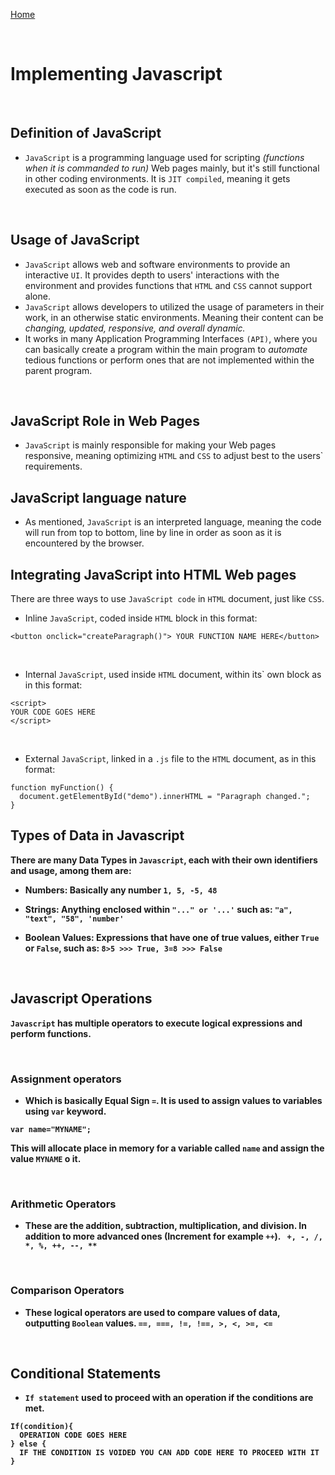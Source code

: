 [Home](README.md)

<br>

# Implementing Javascript

<br>

## Definition of JavaScript
- `JavaScript` is a programming language used for scripting *(functions when it is commanded to run)* Web pages mainly, but it's still functional in other coding environments. It is `JIT compiled`, meaning it gets executed as soon as the code is run.

<br>

## Usage of JavaScript
- `JavaScript` allows web and software environments to provide an interactive `UI`. It provides depth to users' interactions with the environment and provides functions that `HTML` and `CSS` cannot support alone.
- `JavaScript` allows developers to utilized the usage of parameters in their work, in an otherwise static environments. Meaning their content can be *changing, updated, responsive, and overall dynamic.*
- It works in many Application Programming Interfaces `(API)`, where you can basically create a program within the main program to *automate* tedious functions or perform ones that are not implemented within the parent program.

<br>

## JavaScript Role in Web Pages
- `JavaScript` is mainly responsible for making your Web pages responsive, meaning optimizing `HTML` and `CSS` to adjust best to the users` requirements.

## JavaScript language nature
- As mentioned, `JavaScript` is an interpreted language, meaning the code will run from top to bottom, line by line in order as soon as it is encountered by the browser.

## Integrating JavaScript into HTML Web pages
There are three ways to use `JavaScript code` in `HTML` document, just like `CSS`.
<br>
- Inline `JavaScript`, coded inside `HTML` block in this format:

```
<button onclick="createParagraph()"> YOUR FUNCTION NAME HERE</button>

```

<br>

- Internal `JavaScript`, used inside `HTML` document, within its` own block as in this format:

```
<script>
YOUR CODE GOES HERE
</script>

```

<br>

- External `JavaScript`, linked in a `.js` file to the `HTML` document, as in this format:

```
function myFunction() {
  document.getElementById("demo").innerHTML = "Paragraph changed.";
}
```

<b>

## Types of Data in Javascript
There are many Data Types in `Javascript`, each with their own identifiers and usage, among them are:

- Numbers:
Basically any number
 `1, 5, -5, 48`

- Strings:
Anything enclosed within `"..." or '...'` such as:
`"a", "text", "58", 'number'`

- Boolean Values: Expressions that have one of true values, either `True` or `False`, such as:
`8>5 >>> True, 3=8 >>> False`

<br>

## Javascript Operations
`Javascript` has multiple operators to execute logical expressions and perform functions.

<br>

### Assignment operators
- Which is basically Equal Sign `=`. It is used to assign values to variables using `var` keyword.

```
var name="MYNAME";
```

This will allocate place in memory for a variable called `name` and assign the value `MYNAME` o it.

<br>

###  Arithmetic Operators
- These are the addition, subtraction, multiplication, and division. In addition to more advanced ones (Increment for example `++`).
` +, -, /, *, %, ++, --, **`

<br>

### Comparison Operators
- These logical operators are used to compare values of data, outputting `Boolean` values.
`==, ===, !=, !==, >, <, >=, <=`

<br>

## Conditional Statements
- `If statement` used to proceed with an operation if the conditions are met.

```
If(condition){
  OPERATION CODE GOES HERE
} else {
  IF THE CONDITION IS VOIDED YOU CAN ADD CODE HERE TO PROCEED WITH IT
} 

```